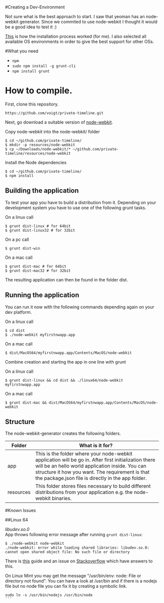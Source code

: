 
#Creating a Dev-Environment

Not sure what is the best approach to start. I saw that yeoman has an node-webkit generator. Since we commited to use node-webkit I thought it would be a good idea to test it :)

[This](https://github.com/voigt/private-timeline/wiki/How-the-App-was-bootstrapped) is how the installation process worked (for me). I also selected all available OS environments in order to give the best support for other OSs.

#What you need

- `npm`
- `sudo npm install -g grunt-cli`
- `npm install grunt`


How to compile.
===============

First, clone this repository.

```
https://github.com/voigt/private-timeline.git
```

Next, go download a suitable version of [node-webkit](https://github.com/rogerwang/node-webkit).

Copy node-webkit into the node-webkit/ folder

```
$ cd ~/github.com/private-timeline/
$ mkdir -p resources/node-webkit
$ cp ~/Downloads/node-webkit/* ~/github.com/private-timeline/resources/node-webkit
```

Install the Node dependencies

```
$ cd ~/github.com/private-timeline/
$ npm install
```

## Building the application

To test your app you have to build a distribution from it. Depending on your development system you have to use one of the following grunt tasks.

On a linux call

```
$ grunt dist-linux # for 64bit
$ grunt dist-linux32 # for 32bit
```

On a pc call

```
$ grunt dist-win
```

On a mac call

```
$ grunt dist-mac # for 64bit
$ grunt dist-mac32 # for 32bit
```

The resulting application can then be found in the folder dist.

## Running the application

You can run it now with the following commands depending again on your dev platform.

On a linux call

```
$ cd dist
$ ./node-webkit myfirstnwapp.app
```

On a mac call

```
$ dist/MacOS64/myfirstnwapp.app/Contents/MacOS/node-webkit
```

Combine creation and starting the app in one line with grunt

On a linux call

```
$ grunt dist-linux && cd dist && ./linux64/node-webkit myfirstnwapp.app
```

On a mac call

```
$ grunt dist-mac && dist/MacOS64/myfirstnwapp.app/Contents/MacOS/node-webkit
```

## Structure

The node-webkit-generator creates the following folders.

| Folder  | What is it for? |
| ------------- | ------------- |
| app  | This is the folder where your node-webkit application will be go in. After first initialization there will be an hello world application inside. You can structure it how you want. The requirement is that the package.json file is directly in the app folder.  |
| resources  | This folder stores files necessary to build different distributions from your application e.g. the node-webkit binaries.  |


#Known Issues

##Linux 64

*libudev.so.0*  
App throws following error message after running `grunt dist-linux`:

```
$ ./node-webkit node-webkit 
./node-webkit: error while loading shared libraries: libudev.so.0: cannot open shared object file: No such file or directory
```

There is [this](http://exponential.io/blog/install-node-webkit-on-ubuntu-linux/) guide and an issue on [Stackoverflow](http://askubuntu.com/questions/288821/how-do-i-resolve-a-cannot-open-shared-object-file-libudev-so-0-error) which have answers to this.

On Linux Mint you may get the message "/usr/bin/env: node: File or directory not found". You can have a look at /usr/bin and if there is a nodejs file but no node file you can fix it by creating a symbolic link.
```
sudo ln -s /usr/bin/nodejs /usr/bin/node
´´´

